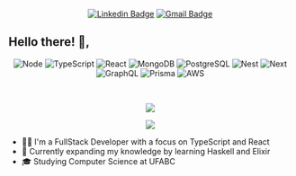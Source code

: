 <div align="center">
  
[![Linkedin Badge](https://img.shields.io/badge/-Linkedin-6633cc?style=flat-square&logo=Linkedin&logoColor=white&color=black&link=https://www.linkedin.com/in/lucas98sf/)](https://www.linkedin.com/in/lucas98sf/)
[![Gmail Badge](https://img.shields.io/badge/-Gmail-c14438?style=flat-square&logo=Gmail&logoColor=white&color=black&link=mailto:lucas.98sf@gmail.com)](mailto:lucas.98sf@gmail.com)
  
 </div>

## Hello there! 👋, 
<div align="center">

  ![Node](https://img.shields.io/badge/-Node.js-333333?style=flat&logo=node.js)
  ![TypeScript](https://img.shields.io/badge/-TypeScript-333333?style=flat&logo=typescript)
  ![React](https://img.shields.io/badge/-React-333333?style=flat&logo=react)
  ![MongoDB](https://img.shields.io/badge/-MongoDB-333333?style=flat&logo=Mongodb)
  ![PostgreSQL](https://img.shields.io/badge/-PostgreSQL-333333?style=flat&logo=postgresql)
  ![Nest](https://img.shields.io/badge/-Nest.js-333333?style=flat&logo=nestjs&logoColor=E0234E)
  ![Next](https://img.shields.io/badge/-Next.js-333333?style=flat&logo=next.js)
  ![GraphQL](https://img.shields.io/badge/-GraphQL-333333?style=flat&logo=graphql&logoColor=E10098)
  ![Prisma](https://img.shields.io/badge/-Prisma-333333?style=flat&logo=Prisma)
  ![AWS](https://img.shields.io/badge/-AWS-333333?style=flat&logo=amazon-aws&logoColor=%23FF9900)

</div>
<br/>
<p align="center"> <img src="https://github-readme-stats.vercel.app/api?username=Lucas98sf&show_icons=true&count_private=true&theme=synthwave&hide=stars,prs,issues,contribs" /> </p>
<p align="center"> <img src="https://github-readme-stats.vercel.app/api/top-langs?username=Lucas98sf&layout=compact&hide=c%23,shaderlab,hlsl&theme=synthwave"/> </p>

- 👨‍💻 I'm a FullStack Developer with a focus on TypeScript and React
- 🌱 Currently expanding my knowledge by learning Haskell and Elixir
- 🎓 Studying Computer Science at UFABC

